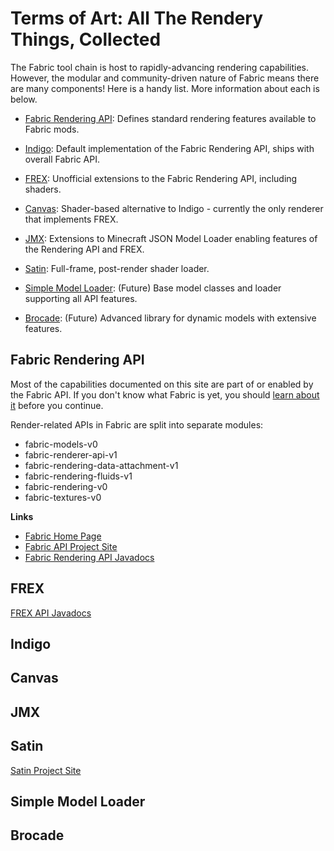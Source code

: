 # Terms of Art: All The Rendery Things, Collected

The Fabric tool chain is host to rapidly-advancing rendering capabilities.  However, the modular and community-driven nature of Fabric means there are many components! Here is a handy list.  More information about each is below.   

* [Fabric Rendering API](#fabric-rendering-api): Defines standard rendering features available to Fabric mods.  

* [Indigo](#indigo): Default implementation of the Fabric Rendering API, ships with overall Fabric API.  

* [FREX](#frex): Unofficial extensions to the Fabric Rendering API, including shaders. 
 
* [Canvas](#canvas): Shader-based alternative to Indigo - currently the only renderer that implements FREX.  

* [JMX](#jmx): Extensions to Minecraft JSON Model Loader enabling features of the Rendering API and FREX.  

* [Satin](#satin): Full-frame, post-render shader loader.

* [Simple Model Loader](#simple-model-loader): (Future) Base model classes and loader supporting all API features.  

* [Brocade](#brocade): (Future) Advanced library for dynamic models with extensive features.  


## Fabric Rendering API

Most of the capabilities documented on this site are part of or enabled by the Fabric API.  If you don't know what Fabric is yet, you should [learn about it](https://fabricmc.net/) before you continue. 

Render-related APIs in Fabric are split into separate modules:
* fabric-models-v0
* fabric-renderer-api-v1
* fabric-rendering-data-attachment-v1
* fabric-rendering-fluids-v1
* fabric-rendering-v0
* fabric-textures-v0

**Links**
* [Fabric Home Page](https://fabricmc.net/)
* [Fabric API Project Site](https://github.com/FabricMC/fabric)
* [Fabric Rendering API Javadocs](https://grondag.github.io/renderosity/fabric-api-javadoc/index.html)

## FREX

[FREX API Javadocs](https://grondag.github.io/renderosity/frex-api-javadoc/index.html)

## Indigo
## Canvas
## JMX
## Satin

[Satin Project Site](https://github.com/Ladysnake/Satin)
## Simple Model Loader
## Brocade
